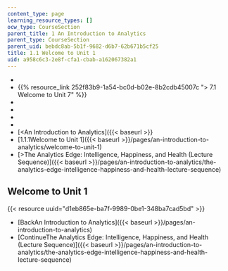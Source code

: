 ```yaml
---
content_type: page
learning_resource_types: []
ocw_type: CourseSection
parent_title: 1 An Introduction to Analytics
parent_type: CourseSection
parent_uid: bebdc8ab-5b1f-9682-d6b7-62b671b5cf25
title: 1.1 Welcome to Unit 1
uid: a958c6c3-2e8f-cfa1-cbab-a162067382a1
---
```

-  
- {{% resource_link 252f83b9-1a54-bc0d-b02e-8b2cdb45007c "> 7.1 Welcome to Unit 7" %}}
-  
-  
-  
-  
- \[\<An Introduction to Analytics\]({{< baseurl >}}
- \[1.1.1Welcome to Unit 1\]({{< baseurl >}}/pages/an-introduction-to-analytics/welcome-to-unit-1)
- \[>The Analytics Edge: Intelligence, Happiness, and Health (Lecture Sequence)\]({{< baseurl >}}/pages/an-introduction-to-analytics/the-analytics-edge-intelligence-happiness-and-health-lecture-sequence)

## Welcome to Unit 1

{{< resource uuid="d1eb865e-ba7f-9989-0be1-348ba7cad5bd" >}}

- \[BackAn Introduction to Analytics\]({{< baseurl >}}/pages/an-introduction-to-analytics)
- \[ContinueThe Analytics Edge: Intelligence, Happiness, and Health (Lecture Sequence)\]({{< baseurl >}}/pages/an-introduction-to-analytics/the-analytics-edge-intelligence-happiness-and-health-lecture-sequence)